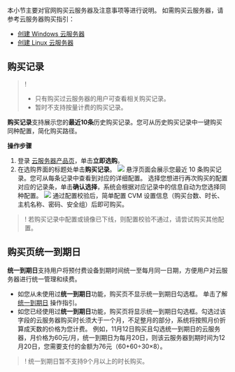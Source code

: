 本小节主要对官网购买云服务器及注意事项等进行说明。
如需购买云服务器，请参考云服务器购买指引：
- [创建 Windows 云服务器](https://cloud.tencent.com/document/product/213/2764)
- [创建 Linux 云服务器](https://cloud.tencent.com/document/product/213/2936)

## 购买记录
>!
>- 只有购买过云服务器的用户可查看相关购买记录。
>- 暂时不支持按量计费的购买记录。
>

**购买记录**支持展示您的**最近10条**历史购买记录。您可从历史购买记录中一键购买同种配置，简化购买路径。

**操作步骤**
1. 登录 [云服务器产品页](https://cloud.tencent.com/product/cvm)，单击**立即选购**。
2. 在选购界面的标题处单击**购买记录**。
 ![](https://mc.qcloudimg.com/static/img/86662e548fba98e8291b263fc952fb6e/14.png) 
悬浮页面会展示您最近 10 条购买记录。您可从每条记录中查看到对应的详细配置。
选择您想进行再次购买的配置对应的记录条，单击**确认选择**，系统会根据对应记录中的信息自动为您选择同种配置。
![](https://mc.qcloudimg.com/static/img/e9c1b74f583b3d725961d10c554d343f/15.png)
通过配置校验后，简单配置 CVM 设置信息（购买台数、时长、主机名称、密码、安全组）后即可购买。

>! 若购买记录中配置或镜像已下线，则配置校验不通过，请尝试购买其他配置。
>

## 购买页统一到期日
**统一到期日**支持用户将预付费设备到期时间统一至每月同一日期，方便用户对云服务器进行统一管理和续费。

- 如您从未使用过**统一到期日**功能，购买页不显示统一到期日勾选框。
 单击了解 [统一到期日](https://cloud.tencent.com/document/product/555/7454#.E7.BB.9F.E4.B8.80.E5.88.B0.E6.9C.9F.E6.97.A5) 操作指引。
- 如您已经使用过**统一到期日**功能，购买页将显示统一到期日勾选框。勾选过该字段的云服务器购买时长须大于一个月，不足整月的部分，系统将按照月价折算成天数的价格为您计费。
 例如，11月12日购买且勾选统一到期日的云服务器，月价格为60元/月，统一到期日为每月20日，则该云服务器到期时间为12月20日，您需要支付的金额为76元（60+60÷30×8）。

>! 统一到期日暂不支持9个月以上的时长购买。
>


